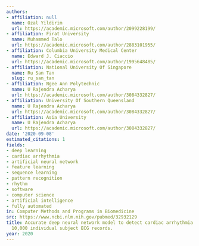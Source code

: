 ```yaml
---
authors:
- affiliation: null
  name: Ozal Yildirim
  url: https://academic.microsoft.com/author/2099228199/
- affiliation: Firat University
  name: Muhammed Talo
  url: https://academic.microsoft.com/author/2883101955/
- affiliation: Columbia University Medical Center
  name: Edward J. Ciaccio
  url: https://academic.microsoft.com/author/1995648485/
- affiliation: National University Of Singapore
  name: Ru San Tan
  slug: ru_san_tan
- affiliation: Ngee Ann Polytechnic
  name: U Rajendra Acharya
  url: https://academic.microsoft.com/author/3084332827/
- affiliation: University Of Southern Queensland
  name: U Rajendra Acharya
  url: https://academic.microsoft.com/author/3084332827/
- affiliation: Asia University
  name: U Rajendra Acharya
  url: https://academic.microsoft.com/author/3084332827/
date: '2020-09-08'
estimated_citations: 1
fields:
- deep learning
- cardiac arrhythmia
- artificial neural network
- feature learning
- sequence learning
- pattern recognition
- rhythm
- software
- computer science
- artificial intelligence
- fully automated
in: Computer Methods and Programs in Biomedicine
src: https://www.ncbi.nlm.nih.gov/pubmed/32932129
title: Accurate deep neural network model to detect cardiac arrhythmia on more than
  10,000 individual subject ECG records.
year: 2020
---
```

